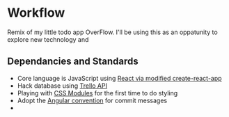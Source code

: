 # Workflow

Remix of my little todo app OverFlow. I'll be using this as an oppatunity to explore new technology and

## Dependancies and Standards
* Core language is JavaScript using [React via modified create-react-app](https://github.com/facebookincubator/create-react-app)
* Hack database using [Trello API](https://developers.trello.com/advanced-reference/board#get-1-boards-board-id-lists)
* Playing with [CSS Modules](https://github.com/css-modules/css-modules) for the first time to do styling
* Adopt the [Angular convention](https://github.com/conventional-changelog/conventional-changelog/blob/master/packages/conventional-changelog-angular/convention.md)  for commit messages
* 
